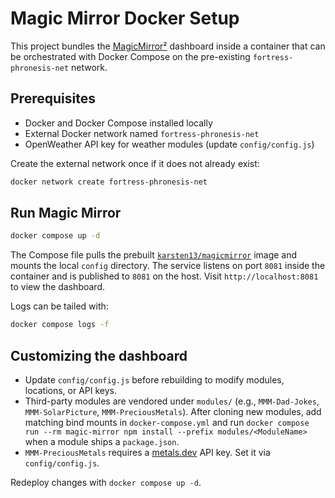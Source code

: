 # Magic Mirror Docker Setup

This project bundles the [MagicMirror²](https://github.com/MichMich/MagicMirror) dashboard inside a container that can be orchestrated with Docker Compose on the pre-existing `fortress-phronesis-net` network.

## Prerequisites
- Docker and Docker Compose installed locally
- External Docker network named `fortress-phronesis-net`
- OpenWeather API key for weather modules (update `config/config.js`)

Create the external network once if it does not already exist:

```bash
docker network create fortress-phronesis-net
```

## Run Magic Mirror

```bash
docker compose up -d
```

The Compose file pulls the prebuilt [`karsten13/magicmirror`](https://gitlab.com/khassel/magicmirror) image and mounts the local `config` directory. The service listens on port `8081` inside the container and is published to `8081` on the host. Visit `http://localhost:8081` to view the dashboard.

Logs can be tailed with:

```bash
docker compose logs -f
```

## Customizing the dashboard

- Update `config/config.js` before rebuilding to modify modules, locations, or API keys.
- Third-party modules are vendored under `modules/` (e.g., `MMM-Dad-Jokes`, `MMM-SolarPicture`, `MMM-PreciousMetals`). After cloning new modules, add matching bind mounts in `docker-compose.yml` and run `docker compose run --rm magic-mirror npm install --prefix modules/<ModuleName>` when a module ships a `package.json`.
- `MMM-PreciousMetals` requires a [metals.dev](https://metals.dev) API key. Set it via `config/config.js`.

Redeploy changes with `docker compose up -d`.
